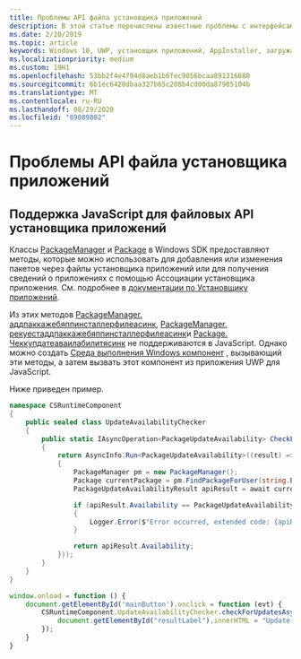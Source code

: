 ```yaml
---
title: Проблемы API файла установщика приложений
description: В этой статье перечислены известные проблемы с интерфейсами API PackageManager и Package для управления файлами установщика приложений.
ms.date: 2/20/2019
ms.topic: article
keywords: Windows 10, UWP, установщик приложений, AppInstaller, загружать неопубликованные, API
ms.localizationpriority: medium
ms.custom: 19H1
ms.openlocfilehash: 53bb2f4e4794d8aeb1b6fec9056bcaa891316680
ms.sourcegitcommit: 6b1ec6420dbaa327b65c208b4cd00da87985104b
ms.translationtype: MT
ms.contentlocale: ru-RU
ms.lasthandoff: 08/29/2020
ms.locfileid: "89089802"
---
```

# <a name="app-installer-file-api-issues"></a>Проблемы API файла установщика приложений

## <a name="javascript-support-for-app-installer-file-apis"></a>Поддержка JavaScript для файловых API установщика приложений

Классы [PackageManager](/uwp/api/windows.management.deployment.packagemanager) и [Package](/uwp/api/windows.applicationmodel.package) в Windows SDK предоставляют методы, которые можно использовать для добавления или изменения пакетов через файлы установщика приложений или для получения сведений о приложениях с помощью Ассоциации установщика приложения. См. подробнее в [документации по Установщику приложений](app-installer-documentation.md).

Из этих методов [PackageManager. аддпаккажебяппинсталлерфилеасинк](/uwp/api/windows.management.deployment.packagemanager.addpackagebyappinstallerfileasync), [PackageManager. рекуестаддпаккажебяппинсталлерфилеасинк](/uwp/api/windows.management.deployment.packagemanager.requestaddpackagebyappinstallerfileasync)и [Package. Чеккупдатеаваилабилитясинк](/uwp/api/windows.applicationmodel.package.checkupdateavailabilityasync) не поддерживаются в JavaScript. Однако можно создать [Среда выполнения Windows компонент](/windows/uwp/winrt-components/walkthrough-creating-a-simple-windows-runtime-component-and-calling-it-from-javascript) , вызывающий эти методы, а затем вызвать этот компонент из приложения UWP для JavaScript.

Ниже приведен пример.

```csharp
namespace CSRuntimeComponent
{
    public sealed class UpdateAvailabilityChecker
    {
        public static IAsyncOperation<PackageUpdateAvailability> CheckForUpdatesAsync()
        {
            return AsyncInfo.Run<PackageUpdateAvailability>((result) => Task.Run<PackageUpdateAvailability>(async () =>
            {
                PackageManager pm = new PackageManager();
                Package currentPackage = pm.FindPackageForUser(string.Empty, Package.Current.Id.FullName);
                PackageUpdateAvailabilityResult apiResult = await currentPackage.CheckUpdateAvailabilityAsync();

                if (apiResult.Availability == PackageUpdateAvailability.Error)
                {
                    Logger.Error($"Error occurred, extended code: {apiResult.ExtendedError}");
                }

                return apiResult.Availability;
            }));
        }
    }
}
```

```javascript
window.onload = function () {
    document.getElementById('mainButton').onclick = function (evt) {
        CSRuntimeComponent.UpdateAvailabilityChecker.checkForUpdatesAsync().done(function (result) {
            document.getElementById("resultLabel").innerHTML = "Update availability result:" + result;
        });
    }
}
```